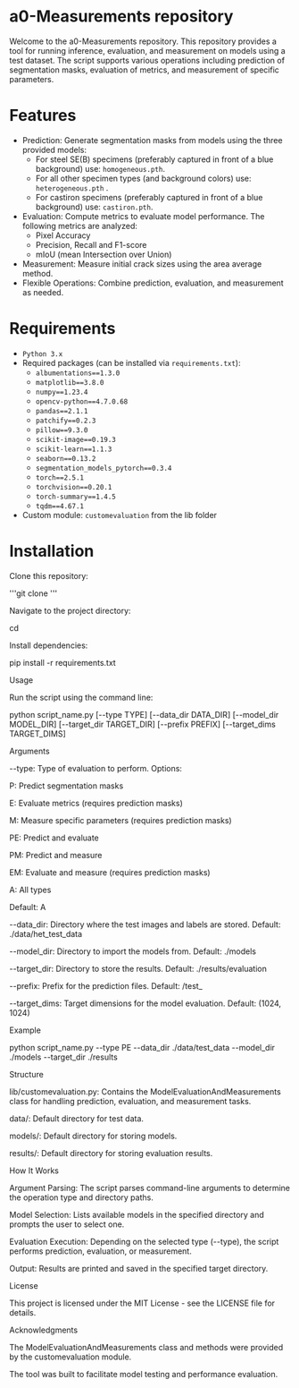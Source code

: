 # a0-Measurements repository

Welcome to the a0-Measurements repository.  This repository provides a tool for running inference, evaluation, and measurement on models using a test dataset. The script supports various operations including prediction of segmentation masks, evaluation of metrics, and measurement of specific parameters.

# Features

* Prediction: Generate segmentation masks from models using the three provided models:
  * For steel SE(B) specimens (preferably captured in front of a blue background) use: `homogeneous.pth`. 
  * For all other specimen types (and background colors) use: `heterogeneous.pth` .
  * For castiron specimens (preferably captured in front of a blue background) use: `castiron.pth`.
* Evaluation: Compute metrics to evaluate model performance. The following metrics are analyzed: 
  * Pixel Accuracy
  * Precision, Recall and F1-score
  * mIoU (mean Intersection over Union)
* Measurement: Measure initial crack sizes using the area average method.
* Flexible Operations: Combine prediction, evaluation, and measurement as needed.

# Requirements

* `Python 3.x`
* Required packages (can be installed via `requirements.txt`):
  * `albumentations==1.3.0`
  * `matplotlib==3.8.0`
  * `numpy==1.23.4`
  * `opencv-python==4.7.0.68`
  * `pandas==2.1.1`
  * `patchify==0.2.3`
  * `pillow==9.3.0`
  * `scikit-image==0.19.3`
  * `scikit-learn==1.1.3`
  * `seaborn==0.13.2`
  * `segmentation_models_pytorch==0.3.4`
  * `torch==2.5.1`
  * `torchvision==0.20.1`
  * `torch-summary==1.4.5`
  * `tqdm==4.67.1`
* Custom module: `customevaluation` from the lib folder

# Installation

Clone this repository:

'''git clone <repository-url>'''

Navigate to the project directory:

cd <repository-folder>

Install dependencies:

pip install -r requirements.txt

Usage

Run the script using the command line:

python script_name.py [--type TYPE] [--data_dir DATA_DIR] [--model_dir MODEL_DIR] [--target_dir TARGET_DIR] [--prefix PREFIX] [--target_dims TARGET_DIMS]

Arguments

--type: Type of evaluation to perform. Options:

P: Predict segmentation masks

E: Evaluate metrics (requires prediction masks)

M: Measure specific parameters (requires prediction masks)

PE: Predict and evaluate

PM: Predict and measure

EM: Evaluate and measure (requires prediction masks)

A: All types

Default: A

--data_dir: Directory where the test images and labels are stored. Default: ./data/het_test_data

--model_dir: Directory to import the models from. Default: ./models

--target_dir: Directory to store the results. Default: ./results/evaluation

--prefix: Prefix for the prediction files. Default: /test_

--target_dims: Target dimensions for the model evaluation. Default: (1024, 1024)

Example

python script_name.py --type PE --data_dir ./data/test_data --model_dir ./models --target_dir ./results

Structure

lib/customevaluation.py: Contains the ModelEvaluationAndMeasurements class for handling prediction, evaluation, and measurement tasks.

data/: Default directory for test data.

models/: Default directory for storing models.

results/: Default directory for storing evaluation results.

How It Works

Argument Parsing: The script parses command-line arguments to determine the operation type and directory paths.

Model Selection: Lists available models in the specified directory and prompts the user to select one.

Evaluation Execution: Depending on the selected type (--type), the script performs prediction, evaluation, or measurement.

Output: Results are printed and saved in the specified target directory.

License

This project is licensed under the MIT License - see the LICENSE file for details.

Acknowledgments

The ModelEvaluationAndMeasurements class and methods were provided by the customevaluation module.

The tool was built to facilitate model testing and performance evaluation.

